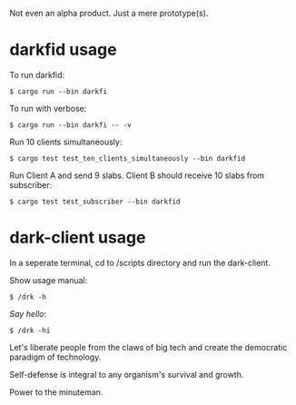 Not even an alpha product. Just a mere prototype(s).

# darkfid usage

To run darkfid:

```console
$ cargo run --bin darkfi
```

To run with verbose:

```console
$ cargo run --bin darkfi -- -v
```

Run 10 clients simultaneously:

```console
$ cargo test test_ten_clients_simultaneously --bin darkfid
```

Run Client A and send 9 slabs. Client B should receive 10 slabs from subscriber:

```console
$ cargo test test_subscriber --bin darkfid
```

# dark-client usage

In a seperate terminal, cd to /scripts directory and run the dark-client.

Show usage manual:

```console
$ /drk -h
```

*Say hello*:

```console
$ /drk -hi
```

Let's liberate people from the claws of big tech and create the democratic paradigm of technology.

Self-defense is integral to any organism's survival and growth.

Power to the minuteman.

